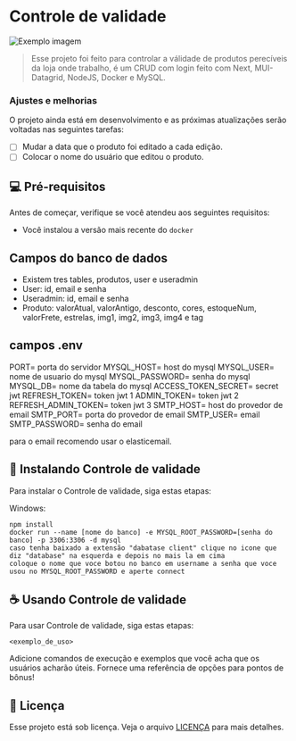 # Controle de validade

<img src="validade.avif" alt="Exemplo imagem">

> Esse projeto foi feito para controlar a válidade de produtos perecíveis da loja onde trabalho, é um CRUD com login feito com Next, MUI-Datagrid, NodeJS, Docker e MySQL. 

### Ajustes e melhorias
 
O projeto ainda está em desenvolvimento e as próximas atualizações serão voltadas nas seguintes tarefas:

- [ ] Mudar a data que o produto foi editado a cada edição.
- [ ] Colocar o nome do usuário que editou o produto.

## 💻 Pré-requisitos

Antes de começar, verifique se você atendeu aos seguintes requisitos:

- Você instalou a versão mais recente do `docker`

## Campos do banco de dados

- Existem tres tables, produtos, user e useradmin
- User: id, email e senha
- Useradmin: id, email e senha
- Produto: valorAtual, valorAntigo, desconto, cores, estoqueNum, valorFrete, estrelas, img1, img2, img3, img4 e tag

## campos .env
PORT= porta do servidor
MYSQL_HOST= host do mysql
MYSQL_USER= nome de usuario do mysql
MYSQL_PASSWORD= senha do mysql
MYSQL_DB= nome da tabela do mysql
ACCESS_TOKEN_SECRET= secret jwt
REFRESH_TOKEN= token jwt 1
ADMIN_TOKEN= token jwt 2
REFRESH_ADMIN_TOKEN= token jwt 3
SMTP_HOST= host do provedor de email
SMTP_PORT= porta do provedor de email
SMTP_USER= email 
SMTP_PASSWORD= senha do email

para o email recomendo usar o elasticemail.

## 🚀 Instalando Controle de validade

Para instalar o Controle de validade, siga estas etapas:

Windows:

```
npm install
docker run --name [nome do banco] -e MYSQL_ROOT_PASSWORD=[senha do banco] -p 3306:3306 -d mysql
caso tenha baixado a extensão "dabatase client" clique no icone que diz "database" na esquerda e depois no mais la em cima
coloque o nome que voce botou no banco em username a senha que voce usou no MYSQL_ROOT_PASSWORD e aperte connect
```

## ☕ Usando Controle de validade

Para usar Controle de validade, siga estas etapas:

```
<exemplo_de_uso>
```

Adicione comandos de execução e exemplos que você acha que os usuários acharão úteis. Fornece uma referência de opções para pontos de bônus!

## 📝 Licença

Esse projeto está sob licença. Veja o arquivo [LICENÇA](LICENSE.md) para mais detalhes.

